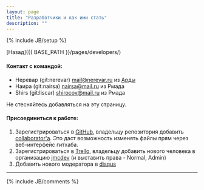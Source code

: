 ```yaml
---
layout: page
title: "Разработчики и как ими стать"
description: ""
---
```

{% include JB/setup %}

[Назад]({{ BASE_PATH }}/pages/developers/)

#### Контакт с командой:

- Неревар (git:nerevar) mail@nerevar.ru из [Арды](http://arda.pp.ru)
- Наира (git:nairsa) nairsa@mail.ru из Рмада
- Shirs (git:liscar) shirocov@mail.ru из Рмада


Не стесняйтесь добавляться на эту страницу.

#### Присоединиться к работе:

1. Зарегистрироваться в [GitHub](https://github.com/), владельцу репозитория добавить [collaborator'а](https://github.com/nerevar/jmc/settings/collaboration). Это даст возможность изменять файлы прям через веб-интерфейс гитхаба.
2. Зарегистрироваться в [Trello](https://trello.com/), владельцу добавить нового человека в организацию [jmcdev](https://trello.com/jmcdev) (и выставить права - Normal, Admin) 
3. Добавить нового модератора в [disqus](http://jmc-mud.disqus.com/admin/settings/moderation/) 

---

{% include JB/comments %}

